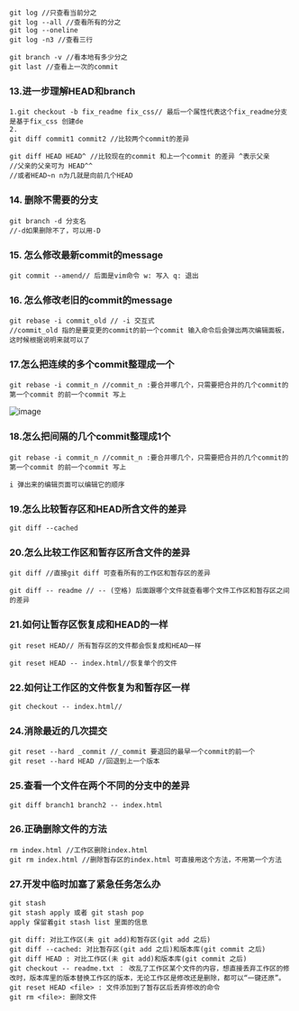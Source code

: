 ```
git log //只查看当前分之
git log --all //查看所有的分之
git log --oneline
git log -n3 //查看三行

git branch -v //看本地有多少分之
git last //查看上一次的commit

```
### 13.进一步理解HEAD和branch
```
1.git checkout -b fix_readme fix_css// 最后一个属性代表这个fix_readme分支是基于fix_css 创建de
2.
git diff commit1 commit2 //比较两个commit的差异

git diff HEAD HEAD^ //比较现在的commit 和上一个commit 的差异 ^表示父亲 
//父亲的父亲可为 HEAD^^
//或者HEAD~n n为几就是向前几个HEAD

```

### 14. 删除不需要的分支
```
git branch -d 分支名
//-d如果删除不了，可以用-D

```
### 15. 怎么修改最新commit的message

```
git commit --amend// 后面是vim命令 w: 写入 q: 退出
```

### 16. 怎么修改老旧的commit的message

```
git rebase -i commit_old // -i 交互式
//commit_old 指的是要变更的commit的前一个commit 输入命令后会弹出两次编辑面板，这时候根据说明来就可以了

```

### 17.怎么把连续的多个commit整理成一个

```
git rebase -i commit_n //commit_n :要合并哪几个，只需要把合并的几个commit的第一个commit 的前一个commit 写上

```
![image](https://zhitu.isux.us/assets/img/imgTest/IMG20190525/20190525174523-K4S1Uq5Fx7.png)

### 18.怎么把间隔的几个commit整理成1个

```
git rebase -i commit_n //commit_n :要合并哪几个，只需要把合并的几个commit的第一个commit 的前一个commit 写上

i 弹出来的编辑页面可以编辑它的顺序
```

### 19.怎么比较暂存区和HEAD所含文件的差异
```
git diff --cached
```

### 20.怎么比较工作区和暂存区所含文件的差异

```
git diff //直接git diff 可查看所有的工作区和暂存区的差异

git diff -- readme // -- (空格) 后面跟哪个文件就查看哪个文件工作区和暂存区之间的差异

```

### 21.如何让暂存区恢复成和HEAD的一样

```
git reset HEAD// 所有暂存区的文件都会恢复成和HEAD一样

git reset HEAD -- index.html//恢复单个的文件
```

### 22.如何让工作区的文件恢复为和暂存区一样
```
git checkout -- index.html//
```

### 24.消除最近的几次提交
```
git reset --hard _commit //_commit 要退回的最早一个commit的前一个
git reset --hard HEAD //回退到上一个版本
```
### 25.查看一个文件在两个不同的分支中的差异

```
git diff branch1 branch2 -- index.html
```
### 26.正确删除文件的方法

```
rm index.html //工作区删除index.html
git rm index.html //删除暂存区的index.html 可直接用这个方法，不用第一个方法
```
### 27.开发中临时加塞了紧急任务怎么办
```
git stash 
git stash apply 或者 git stash pop
apply 保留着git stash list 里面的信息
```

```
git diff: 对比工作区(未 git add)和暂存区(git add 之后)
git diff --cached: 对比暂存区(git add 之后)和版本库(git commit 之后)
git diff HEAD : 对比工作区(未 git add)和版本库(git commit 之后)
git checkout -- readme.txt ： 改乱了工作区某个文件的内容，想直接丢弃工作区的修改时，版本库里的版本替换工作区的版本，无论工作区是修改还是删除，都可以“一键还原”。
git reset HEAD <file> : 文件添加到了暂存区后丢弃修改的命令
git rm <file>: 删除文件
```



























